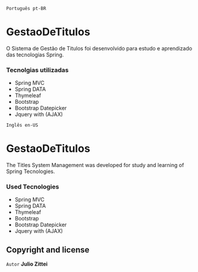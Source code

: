 ﻿`Português pt-BR`
# GestaoDeTitulos
O Sistema de Gestão de Titulos foi desenvolvido para estudo e aprendizado das tecnologias Spring.

### Tecnolgias utilizadas
- Spring MVC
- Spring DATA
- Thymeleaf
- Bootstrap
- Bootstrap Datepicker
- Jquery with (AJAX)

`Inglês en-US`
# GestaoDeTitulos
The Titles System Management  was developed for study and learning of Spring Tecnologies.

### Used Tecnologies
- Spring MVC
- Spring DATA
- Thymeleaf
- Bootstrap
- Bootstrap Datepicker
- Jquery with (AJAX)


## Copyright and license

`Autor` **Julio Zittei**
